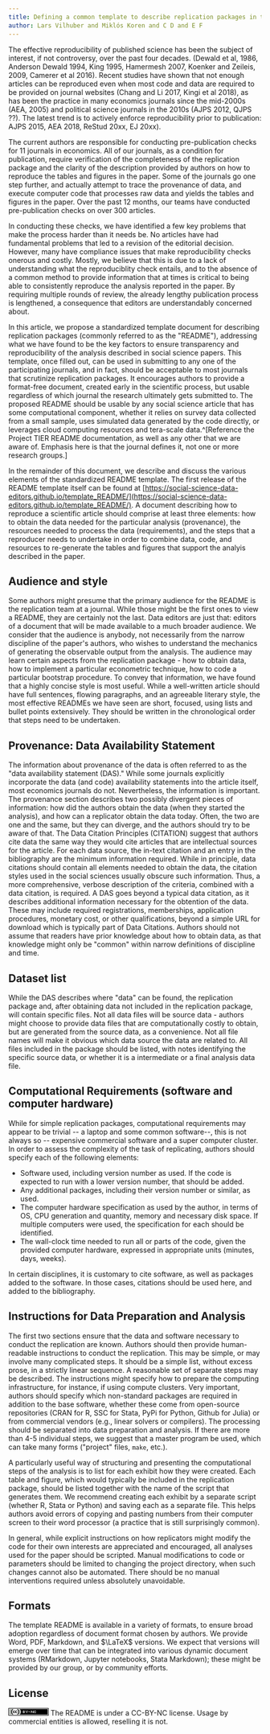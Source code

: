 ```yaml
---
title: Defining a common template to describe replication packages in the social sciences
author: Lars Vilhuber and Miklós Koren and C D and E F
---
```


The effective reproducibility of published science has been the subject of interest, if not controversy, over the past four decades. (Dewald et al, 1986, Anderson Dewald 1994, King 1995, Hamermesh 2007, Koenker and Zeileis, 2009, Camerer et al 2016). Recent studies have shown that not enough articles can be reproduced even when most code and data are required to be provided on journal websites (Chang and Li 2017, Kingi et al 2018), as has been the practice in many economics journals since the mid-2000s (AEA, 2005) and political science journals in the 2010s (AJPS 2012, QJPS ??). The latest trend is to actively enforce reproducibility prior to publication: AJPS 2015, AEA 2018, ReStud 20xx, EJ 20xx). 

The current authors are responsible for conducting  pre-publication checks for 11 journals in economics. All of our journals, as a condition for publication, require verification  of the completeness of the replication package and the clarity of the description provided by authors on how to reproduce the tables and figures in the paper. Some of the journals go one step further, and actually attempt to trace the provenance of data, and execute computer code that processes raw data and yields the tables and figures in the paper. Over the past 12 months, our teams have conducted pre-publication checks on over 300 articles. 

In conducting these checks, we have identified a few key problems that make the process harder than it needs be. No articles have had fundamental problems that led to a revision of the editorial decision. However, many have compliance issues that make reproducibility checks onerous and costly. Mostly, we believe that this is due to a lack of understanding what the reproduciblity check entails, and to the absence of a common method to provide information that at times is critical to being able to consistently reproduce the analysis reported in the paper. By requiring multiple rounds of review, the already lengthy publication process is lengthened, a consequence that editors are understandably concerned about. 

In this article, we propose a standardized template document for describing replication packages (commonly referred to as the "README"), addressing what we have found to be the key factors to ensure transparency and reproducibility of the analysis described in social science papers. This template, once filled out, can  be used in submitting to any one of the participating journals, and in fact, should be acceptable to most journals that scrutinize replication packages. It encourages authors to provide  a format-free document, created early in the scientific process, but usable regardless of which journal the research ultimately gets submitted to. The proposed README should be usable by any social science article that has some computational component, whether it relies on survey data collected from a small sample, uses simulated data generated by the code directly, or leverages cloud computing resources and tera-scale data.^[Reference the Project TIER README documentation, as well as any other that we are aware of. Emphasis here is that the journal defines it, not one or more research groups.] 

In the remainder of this document, we describe and discuss the various elements of the standardized README template. The first release of the README template itself can be found at [https://social-science-data-editors.github.io/template_README/](https://social-science-data-editors.github.io/template_README/). A document describing how to reproduce a scientific article should comprise at least three elements: how to obtain the data needed for the particular analysis (provenance), the resources needed to process the data (requirements), and the steps that a reproducer needs to undertake in order to combine data, code, and resources to re-generate the tables and figures that support  the analyis described in the paper. 

## Audience and style

Some authors might presume that the primary audience for the README is the replication team at a journal. While those might be the first ones to view a README, they are certainly not the last. Data editors are just that: editors of a document that will be made available to a much broader audience. We consider that the audience is anybody, not necessarily from the narrow discipline of the paper's authors, who wishes to understand the mechanics of generating the observable output from the analysis. The audience may learn certain aspects from the replication package - how to obtain data, how to implement a particular econometric technique, how to code a particular bootstrap procedure. To convey that information, we have found that a highly concise style is most useful. While a well-written article should have full sentences, flowing paragraphs, and an agreeable literary style, the most effective READMEs we have seen are short, focused, using lists and bullet points extensively. They should be written in the chronological order that steps need to be undertaken.

## Provenance: Data Availability Statement

The information about provenance of the data is often referred to as the "data availability statement (DAS)." While some journals explicitly incorporate the data (and code) availability statements into the article itself, most economics journals do not. Nevertheless, the information is important.  The provenance section describes two possibly divergent pieces of information: how did the authors obtain the data (when they started the analysis), and how can a replicator obtain the data today. Often, the two are one and the same, but they can diverge, and the authors should try to be aware of that. The Data Citation Principles (CITATION) suggest that authors cite data the same way they would cite articles that are intellectual sources for the article. For each data source, the in-text citation and an entry in the bibliography are the minimum information required. While in principle, data citations should contain all elements needed to obtain the data, the citation styles used in the social sciences usually obscure such information. Thus, a more comprehensive, verbose description of the criteria, combined with a data citation, is required.  A DAS goes beyond a typical data citation, as it describes additional information necessary for the obtention of the data. These may include required registrations, memberships, application procedures, monetary cost, or other qualifications, beyond a simple URL for download which is typically part of Data Citations. Authors should not assume that readers have prior knowledge about how to obtain data, as that knowledge might only be "common" within narrow definitions of discipline and time.

## Dataset list

While the DAS describes where "data" can be found, the replication package and, after obtaining data not included in the replication package, will contain specific files. Not all data files will be source data - authors might choose to provide data files that are computationally costly to obtain, but are generated from the source data, as a convenience. Not all file names will make it obvious which data source the data are related to. All files included in the package should be listed, with notes identifying the specific source data, or whether it is a intermediate or a final analysis data file. 

## Computational Requirements (software and computer hardware)

While for simple replication packages, computational requirements may appear to be trivial -- a laptop and some common software--, this is not always so -- expensive commercial software and a super computer cluster. In order to assess the complexity of the task of replicating, authors should specify each of the following elements:

- Software used, including version number as used. If the code is expected to run with a lower version number, that should be added.
- Any additional packages, including their version number or similar, as used.
- The computer hardware specification as used by the author, in terms of OS, CPU generation and quantity, memory and necessary disk space. If multiple computers were used, the specification for each should be identified.
- The wall-clock time needed to run all or parts of the code, given the provided computer hardware, expressed in appropriate units (minutes, days, weeks). 

In certain disciplines, it is customary to cite software, as well as packages added to the software. In those cases, citations should be used here, and added to the bibliography. 

## Instructions for Data Preparation and Analysis

The first two sections ensure that the data and software necessary to conduct the replication are known. Authors should then provide human-readable instructions to conduct the replication. This may be simple, or may involve many complicated steps. It should be a simple list, without excess prose, in a strictly linear sequence. A reasonable set of separate steps may be described. The instructions might specify  how to prepare the computing infrastructure, for instance, if using compute clusters. Very important, authors should specify which non-standard packages are required in addition to the base software, whether these come from open-source repositories (CRAN for R, SSC for Stata, PyPi for Python, Github for Julia) or from commercial vendors (e.g., linear solvers or compilers). The processing should be separated into data preparation and analysis.  If there are more than 4-5 individual steps, we suggest that a master program be used, which can take many forms ("project" files, `make`, etc.). 

A particularly useful way of structuring and presenting the computational steps of the analysis is to list for each exhibit how they were created. Each table and figure, which would typically be included in the replication package, should be listed together with the name of the script that generates them. We recommend creating each exhibit by a separate script (whether R, Stata or Python) and saving each as a separate file. This helps authors avoid errors of copying and pasting numbers from their computer screen to their word processor (a practice that is still surprisingly common).

In general, while explicit instructions on how replicators might modify the code for their own interests are appreciated and encouraged, all analyses used for the paper should be scripted. Manual modifications to code or parameters should be limited to changing the project directory, when such changes cannot also be automated. 
There should be no manual interventions required unless absolutely unavoidable. 

## Formats

The template README is available in a variety of formats, to ensure broad adoption regardless of document format chosen by authors. We provide Word, PDF, Markdown, and $\LaTeX$ versions. We expect that versions will emerge over time that can  be integrated into various dynamic document systems (RMarkdown, Jupyter notebooks, Stata Markdown); these might be provided by our group, or by community efforts.



## License

![CC-BY-NC](assets/cc-by-nc.png) The README is under a CC-BY-NC license. Usage by commercial entities is allowed, reselling it is not.
